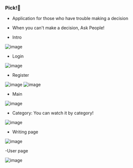 
### Pick!💫
- Application for those who have trouble making a decision
- When you can't make a decision, Ask People!

- Intro

![image](https://user-images.githubusercontent.com/70634740/141235206-5dd2d7c1-12a0-4b8a-a6a9-d7ae518361ce.jpeg)

- Login

![image](https://user-images.githubusercontent.com/70634740/141235212-48827c3b-c29b-4119-b630-5c441f2d46b9.jpeg)

- Register

![image](https://user-images.githubusercontent.com/70634740/141235217-21ef5c5f-0272-452d-913e-8f71acf35a24.jpeg)
![image](https://user-images.githubusercontent.com/70634740/141235219-d109a957-1aa2-47b1-b1aa-be1b2427aac2.jpeg)

- Main

![image](https://user-images.githubusercontent.com/70634740/141235232-b0fff144-c058-4eef-ba46-cd24dbdb3352.jpeg)

- Category: You can watch it by category!

![image](https://user-images.githubusercontent.com/70634740/141235237-b2263989-b41e-4677-a21b-9ea206b7f7b7.jpeg)

- Writing page

![image](https://user-images.githubusercontent.com/70634740/141235241-66b532e0-1e70-4aaf-9757-2605034b3f39.jpeg)

-User page

![image](https://user-images.githubusercontent.com/70634740/141235245-a50fef26-84b9-482e-8b6e-6e4beb337d02.jpeg)
